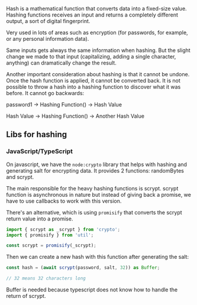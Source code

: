 Hash is a mathematical function that converts data into a fixed-size value. Hashing functions receives an input and returns a completely different output, a sort of digital fingerprint.

Very used in lots of areas such as encryption (for passwords, for example, or any personal information data).

Same inputs gets always the same information when hashing. But the slight change we made to that input (capitalizing, adding a single character, anything) can dramatically change the result.

Another important consideration about hashing is that it cannot be undone. Once the hash function is applied, it cannot be converted back. It is not possible to throw a hash into a hashing function to discover what it was before. It cannot go backwards:

password1 -> Hashing Function() -> Hash Value

Hash Value -> Hashing Function() -> Another Hash Value

## Libs for hashing

### JavaScript/TypeScript

On javascript, we have the `node:crypto` library that helps with hashing and generating salt for encrypting data. It provides 2 functions: randomBytes and scrypt.

The main responsible for the heavy hashing functions is scrypt. scrypt function is asynchronous in nature but instead of giving back a promise, we have to use callbacks to work with this version. 

There's an alternative, which is using `promisify` that converts the scrypt return value into a promise.

```javascript
import { scrypt as _scrypt } from 'crypto';
import { promisify } from 'util';

const scrypt = promisify(_scrypt);
```

Then we can create a new hash with this function after generating the salt:

```typescript
const hash = (await scrypt(password, salt, 32)) as Buffer;

// 32 means 32 characters long
```

Buffer is needed because typescript does not know how to handle the return of scrypt.

